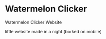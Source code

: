 # Watermelon Clicker
Watermelon Clicker Website

little website made in a night (borked on mobile)  

